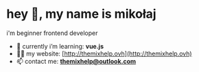 # hey 👋, my name is mikołaj
i'm beginner frontend developer

- 🌱 currently i’m learning: **vue.js**
- 👨‍💻 my website: [http://themixhelp.ovh](http://themixhelp.ovh)
- 📫 contact me: **themixhelp@outlook.com**
